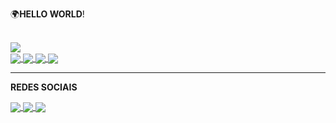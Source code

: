 :earth_africa:**HELLO WORLD**!

<br>
  
<a href="https://github.com/Linzer-Cyberheart">
  <img align="center" src="https://github-readme-stats.vercel.app/api?username=linzer-cyberheart&count_private=true&show_icons=true&theme=radical" />
</a> 

<br>

<a href="https://github.com/Linzer-Cyberheart/GODOT-GDScript-Parte-I">
  <img align="center" src="https://github-readme-stats.vercel.app/api/pin/?username=linzer-cyberheart&theme=radical&repo=GODOT-GDScript-Parte-I-" />
</a>

<a href="https://github.com/Linzer-Cyberheart/GODOT-GDScript-Parte-II">
  <img align="center" src="https://github-readme-stats.vercel.app/api/pin/?username=linzer-cyberheart&theme=radical&repo=GODOT-GDScript-Parte-II" />
</a>

<a href="https://github.com/Linzer-Cyberheart/GODOT-GDScript-Parte-III">
  <img align="center" src="https://github-readme-stats.vercel.app/api/pin/?username=linzer-cyberheart&theme=radical&repo=GODOT-GDScript-Parte-III" />
</a>

<a href="https://github.com/Linzer-Cyberheart/OKUNO">
  <img align="center" src="https://github-readme-stats.vercel.app/api/pin/?username=linzer-cyberheart&theme=radical&repo=OKUNO" />
</a>

<hr>

**REDES SOCIAIS**

<a href="https://github.com/Linzer-Cyberheart">
  <img align="center" src="https://img.shields.io/badge/-Github-000?style=flat-square&logo=Github&logoColor=white&link=https://github.com/Linzer-Cyberheart" />
</a>

<a href="https://github.com/Linzer-Cyberheart">
  <img align="center" src="https://img.shields.io/badge/-LinkedIn-blue?style=flat-square&logo=Linkedin&logoColor=white&link=https://www.linkedin.com/in/luizfernandoss/" />
</a>

<a href="https://github.com/Linzer-Cyberheart">
  <img align="center" src="https://img.shields.io/badge/-YouTube-ff0000?style=flat-square&labelColor=ff0000&logo=youtube&logoColor=white&link=https://www.youtube.com/channel/UCKsQt2-ymitctFnlfbxxkHA?view_as=subscriber" />
</a>
